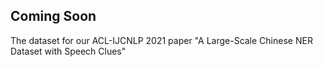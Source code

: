 ## Coming Soon
The dataset for our ACL-IJCNLP 2021 paper "A Large-Scale Chinese NER Dataset with Speech Clues"
